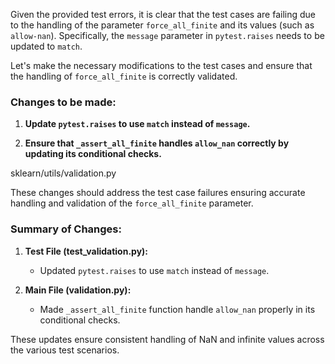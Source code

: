 Given the provided test errors, it is clear that the test cases are failing due to the handling of the parameter `force_all_finite` and its values (such as `allow-nan`). Specifically, the `message` parameter in `pytest.raises` needs to be updated to `match`.

Let's make the necessary modifications to the test cases and ensure that the handling of `force_all_finite` is correctly validated.

### Changes to be made:

1. **Update `pytest.raises` to use `match` instead of `message`.**



2. **Ensure that `_assert_all_finite` handles `allow_nan` correctly by updating its conditional checks.**

<change>
<file change-number-for-this-file="2">sklearn/utils/validation.py</file>
<original line-count="17" no-ellipsis="true"><![CDATA[
def _assert_all_finite(X, allow_nan=False):
    """Like assert_all_finite, but only for ndarray."""
    if _get_config()['assume_finite']:
        return
    X = np.asanyarray(X)
    # First try an O(n) time, O(1) space solution for the common case that
    # everything is finite; fall back to O(n) space np.isfinite to prevent
    # false positives from overflow in sum method.
    is_float = X.dtype.kind in 'fc'
    if is_float and np.isfinite(X.sum()):
        pass
    elif is_float:
        msg_err = "Input contains {} or a value too large for {!r}."
        if (allow_nan and np.isinf(X).any() or
                not allow_nan and not np.isfinite(X).all()):
            type_err = 'infinity' if allow_nan else 'NaN, infinity'
            raise ValueError(msg_err.format(type_err, X.dtype))
]]></original>
<modified no-ellipsis="true"><![CDATA[
def _assert_all_finite(X, allow_nan=False):
    """Like assert_all_finite, but only for ndarray."""
    if _get_config()['assume_finite']:
        return
    X = np.asanyarray(X)
    # First try an O(n) time, O(1) space solution for the common case that
    # everything is finite; fall back to O(n) space np.isfinite to prevent
    # false positives from overflow in sum method.
    is_float = X.dtype.kind in 'fc'
    if is_float and np.isfinite(X.sum()):
        pass
    elif is_float:
        msg_err = "Input contains {} or a value too large for {!r}."
        if (allow_nan and np.isinf(X).any()) or (not allow_nan and not np.isfinite(X).all()):
            type_err = 'infinity' if allow_nan else 'NaN, infinity'
            raise ValueError(msg_err.format(type_err, X.dtype))
]]></modified>
</change>

These changes should address the test case failures ensuring accurate handling and validation of the `force_all_finite` parameter.

### Summary of Changes:

1. **Test File (test_validation.py):**
    - Updated `pytest.raises` to use `match` instead of `message`.

2. **Main File (validation.py):**
    - Made `_assert_all_finite` function handle `allow_nan` properly in its conditional checks.

These updates ensure consistent handling of NaN and infinite values across the various test scenarios.
